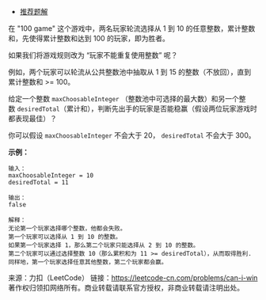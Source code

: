 * [推荐题解](https://leetcode-cn.com/problems/can-i-win/solution/hui-su-zhuang-ya-dp-by-8bun/)

在 "100 game" 这个游戏中，两名玩家轮流选择从 1 到 10 的任意整数，累计整数和，先使得累计整数和达到 100 的玩家，即为胜者。

如果我们将游戏规则改为 “玩家不能重复使用整数” 呢？

例如，两个玩家可以轮流从公共整数池中抽取从 1 到 15 的整数（不放回），直到累计整数和 >= 100。

给定一个整数 ```maxChoosableInteger``` （整数池中可选择的最大数）和另一个整数 ```desiredTotal```（累计和），判断先出手的玩家是否能稳赢（假设两位玩家游戏时都表现最佳）？

你可以假设 ```maxChoosableInteger``` 不会大于 20， ```desiredTotal``` 不会大于 300。

**示例：**
```
输入：
maxChoosableInteger = 10
desiredTotal = 11

输出：
false

解释：
无论第一个玩家选择哪个整数，他都会失败。
第一个玩家可以选择从 1 到 10 的整数。
如果第一个玩家选择 1，那么第二个玩家只能选择从 2 到 10 的整数。
第二个玩家可以通过选择整数 10（那么累积和为 11 >= desiredTotal），从而取得胜利.
同样地，第一个玩家选择任意其他整数，第二个玩家都会赢。
```

来源：力扣（LeetCode）
链接：https://leetcode-cn.com/problems/can-i-win
著作权归领扣网络所有。商业转载请联系官方授权，非商业转载请注明出处。
